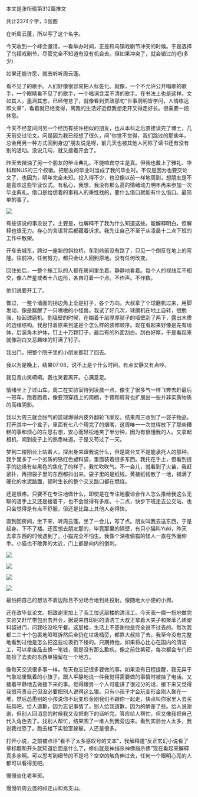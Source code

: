 本文是张衔瑜第312篇推文

共计2374个字，5张图

在听周云蓬，所以写了这个名字。

今天收到一个峰会邀请，一看举办时间，正是和乌镇戏剧节冲突的时候。于是选择了乌镇戏剧节，尽管完全不知道有没有机会去。但如果冲突了，就会错过的吧(多少)

如果还能许愿，就去听听周云蓬。

看不见了的歌手。人们好像很容易把人标签化。就像，一个不允许公开唱歌的歌手，一个眼睛看不见了的歌手，一个唱词含混不清的歌手。在书法上也是这样。文如其人，墨涵其志。已经倦怠了，就像看到贾政那句“世事洞明皆学问，人情练达即文章”，看着就已经觉得，离我的生活好近但我想走开又得走好长。很需要一段休息。

今天不经意间问另一个经历有些许相似的朋友，也从本科之后直接读完了博士，几天前交过论文。问是因为我已经想了很久，问“你觉不觉得，我们跳过的那些年，总会用另一种方式回到身边”朋友说是呀，前几天也被其他人问除了读书还有没有别的活动。没说几句，就又接着开会了。

昨天去揩油了另一个朋友的毕业典礼。不能喧宾夺主是真。但我也戴上了雅礼、华科和NUS的三个校徽。把朋友的毕业时当成了我的毕业时。不仅是因为也要交论文了，也因为，明年完全未知。投入得不少，也没像以前一样地周到，想朋友是不是喜欢这些毕业仪式。有私心，我想，我没有那么高的情绪动力明年再来参加一次毕业典礼。借口是给想着的事和人的秉性找的，要什么借口就能有什么借口。最简单的事了。

![](./images/img_001.jpeg)

有些该说的事没说了。主要是，也解释不了我为什么知道这些。能解释明白。但解释也很无力。存心的言语背后都藏着诉求。我先让自己不至于从凌晨十二点下班的工作中散架。

开车去城东，跨过一座新的斜拉桥。车到岭前没有路了，只见一个倒反在地上的穹隆。往前冲，任何努力，都只会让人回到原地。没有任何改变。

回住处后，一整个施工队的人都在房间里坐着。静静地看着。每个人的视线互不相交，像六芒星或者十八边形，各自盯着一个点。不作声。不作数。

他们说要开工了。

瞥过，一整个墙面的拐边角上全是钉子，各个方向。大叔拿了个球磨机过来，用脚发动，像是踹醒了一只嗷嗷的小怪兽。我试了好几次，球磨机在地上自转，很勉强，抬起球磨机。割墙壁的时候，在糊着千层厚厚腻子的墙壁刮了两下，露出木质的边缘结构。我思忖着原来到底是个怎么样的装修顺序。现在看起来好像是先有墙体，后装角木护体，钉上十万颗钉子，最后有的外面刮白。刮白好厚，于是看起来就像刮白又恶趣味的钉满了钉子。

我出门，把整个院子里的小朋友都赶了回去。

我以为是晚上，结果07:08，说不上是个什么时间。有点安静又有点吵。

我见青山笑嗬嗬。我也笑着离开。心满意足。

情绪坐上了过山车。周二在实验室待到凌晨一点，像生了很多气一样飞奔去赶最后一班车。跑着跑着，像要顶穿路上的雨棚，手臂和肩背也扩展出一些并非实质物质的高维阴影。

我以为周三就会胀气的篮球爆得内皮外翻轮飞廓反。结果周三收到了一袋子物品。打开其中一个盒子，里面有七八个用完了的烟嘴，这周唯一一次觉得放下了那些糟糕的事和烦心的左思右想，安心而轻松地笑了半分钟，因为有很懂我的人。又拿起相机，闻到皮子上的熟悉味道。于是又苟过了一天。

梦到二楼阳台上站着人，探出身来跟我说什么，但是跳台又不是能承托人的那种。我手里多了一个劣质的锈红色塑料袋，里面装着很多东西。我托在手上，但看到提手的边缘有些黑色的焦化了的样子。我忙吹吹气。不一会儿，就看到了火苗，我赶紧扑，再把袋子里的东西都抖出来。袋子里的是纸钱。黄裱纸钱散了一地，铺满了硬化的水泥路面，顿时生长的整个交叉路口都在燃烧。

还是很疼。只要不在专注地做什么，即使是在专注地腹诽合作人怎么推给我这么无聊的活手上又还是接着干，也不会觉得有多疼。十二点，快步下班走去公交站，也只会觉得是有点不舒服，但还是比路上其他人走得快。

直到回房间，坐下来，听周云蓬。坐了一会儿，写了点。朋友叫我去送东西，于是起身。下不了楼。还蛮想去朋友那的，毕竟那里的隔壁，有只小猫叫Yuki，昨天去拿东西的时候遇到了。小猫完全不怕生。我像个深夜偷猫的怪人一直在外面伸手。小猫也不敢靠的太近，门上都是向内的倒刺。

![](./images/img_002.jpeg)

![](./images/img_003.jpeg)

![](./images/img_004.jpeg)

![](./images/img_005.jpeg)

最怕把自己的想法不着边际且不分场合地到处投射。像随地大小便的小狗。

还在改毕业论文。把致谢里加上了我工位这层楼的清洁工。今天我一瘸一拐地做完实验又赶忙带包出去开会，据说来自印尼的清洁工大叔正拿着大夹子和聚苯乙烯塑料袋进门，问我吃没吃午餐。这层楼，生活上不感谢他是完全说不过去的。每次我都二三十个包裹地哐哐拆然后全扔在垃圾桶旁，都靠大叔捡了去。我至今没有完整地看到过他是怎么把这些垃圾扔下楼的。只期待他，如果将心比心在国内的清洁工，可以拿废品去换一笔钱，倒是没有那么歉疚。像之前住紫菘，每次都会专门把能捡了去卖的东西单独留在一个地方。

像每天交流很多事一样。每天也忘记很多要做的事。如果没有日程提醒，我无异于气象站里飘着的小旗子。跟人平静地说一件我觉得需要做的事情时被挂了电话。又接着平静地去做接下来的事。觉得跟另一个人可能讲了很过分的话，接下来又觉得我很苛责自己但没必要把别人说得这么狠。只有小孩子才会玩变形金刚人聚在一堆，然后怂恿别的小孩说你不玩变形金刚我们不跟你一起走，快点叫你家里人去买玩具吧。给人道歉，因为忘记事情了。别人给我道歉，因为的确差了些。给人说谢谢，但别人回消息的时候我又没把剩下的话听完。答应给人帮忙，但又像我把自己代入角色去了。找别人帮忙，结果围了一堆人到我旁边来。看到实验台人太多，我说我社恐了。跑去楼下实验室躲躲，人还是很多。

打开小说，之前被点评“看不了太多感叹号的文本”，我解释道“反正玄幻小说看了章标题和开头就知道后面是什么了，修仙就是神挡杀神佛挡杀佛”现在看起来解释真多余啊。可以思考到细节的不是吗？空空的触角伸过去，任何一个眼明心亮的人都可以看得见吧。

慢慢淡化老年斑。

慢慢听周云蓬的祁连山和焉支山。
